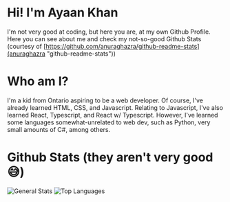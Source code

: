 # Hi! I'm Ayaan Khan
I'm not very good at coding, but here you are, at my own Github Profile. Here you can see about me and check my not-so-good Github Stats (courtesy of [https://github.com/anuraghazra/github-readme-stats](anuraghazra "github-readme-stats"))

# Who am I?
I'm a kid from Ontario aspiring to be a web developer. Of course, I've already learned HTML, CSS, and Javascript. Relating to Javascript, I've also learned React, Typescript, and React w/ Typescript. However, I've learned some languages somewhat-unrelated to web dev, such as Python, very small amounts of C#, among others.

# Github Stats (they aren't very good 😅)
![General Stats][GeneralStatsWIcons]
![Top Languages][TopLangsCompact]

[GeneralStatsWIcons]: https://github-readme-stats.vercel.app/api?username=TheAyoKhan&theme=radical&show_icons=true
[TopLangsCompact]: https://github-readme-stats.vercel.app/api/top-langs?username=TheAyoKhan&theme=radical&layout=compact
